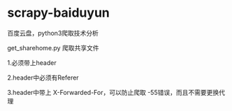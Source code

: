 # scrapy-baiduyun
百度云盘，python3爬取技术分析

get_sharehome.py 爬取共享文件

1.必须带上header

2.header中必须有Referer

3.header中带上 X-Forwarded-For，可以防止爬取 -55错误，而且不需要更换代理
